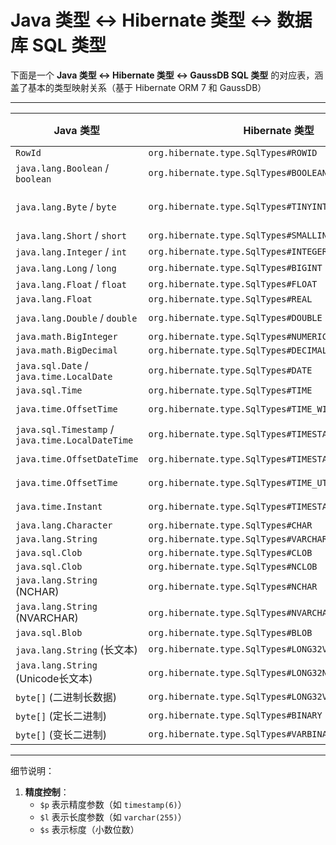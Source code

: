# Java 类型 ↔ Hibernate 类型 ↔ 数据库 SQL 类型

下面是一个 **Java 类型 ↔ Hibernate 类型 ↔ GaussDB SQL 类型** 的对应表，涵盖了基本的类型映射关系（基于 Hibernate ORM 7 和 GaussDB）

---

| Java 类型                                          | Hibernate 类型                                          | GaussDB SQL 类型                 |
|--------------------------------------------------|-------------------------------------------------------|--------------------------------|
| `RowId`                                          | `org.hibernate.type.SqlTypes#ROWID`                   | `rowid`                        |
| `java.lang.Boolean` / `boolean`                  | `org.hibernate.type.SqlTypes#BOOLEAN`                 | `boolean`                      |
| `java.lang.Byte` / `byte`                        | `org.hibernate.type.SqlTypes#TINYINT`                 | `smallint` (GaussDB 无 TINYINT) |
| `java.lang.Short` / `short`                      | `org.hibernate.type.SqlTypes#SMALLINT`                | `smallint`                     |
| `java.lang.Integer` / `int`                      | `org.hibernate.type.SqlTypes#INTEGER`                 | `integer`                      |
| `java.lang.Long` / `long`                        | `org.hibernate.type.SqlTypes#BIGINT`                  | `bigint`                       |
| `java.lang.Float` / `float`                      | `org.hibernate.type.SqlTypes#FLOAT`                   | `float($p)`                    |
| `java.lang.Float`                                | `org.hibernate.type.SqlTypes#REAL`                    | `real`                         |
| `java.lang.Double` / `double`                    | `org.hibernate.type.SqlTypes#DOUBLE`                  | `double precision`             |
| `java.math.BigInteger`                           | `org.hibernate.type.SqlTypes#NUMERIC`                 | `numeric($p,$s)`               |
| `java.math.BigDecimal`                           | `org.hibernate.type.SqlTypes#DECIMAL`                 | `decimal($p,$s)`               |
| `java.sql.Date` / `java.time.LocalDate`          | `org.hibernate.type.SqlTypes#DATE`                    | `date`                         |
| `java.sql.Time`                                  | `org.hibernate.type.SqlTypes#TIME`                    | `time($p)`                     |
| `java.time.OffsetTime`                           | `org.hibernate.type.SqlTypes#TIME_WITH_TIMEZONE`      | `time($p) with time zone`      |
| `java.sql.Timestamp` / `java.time.LocalDateTime` | `org.hibernate.type.SqlTypes#TIMESTAMP`               | `timestamp($p)`                |
| `java.time.OffsetDateTime`                       | `org.hibernate.type.SqlTypes#TIMESTAMP_WITH_TIMEZONE` | `timestamp($p) with time zone` |
| `java.time.OffsetTime`                           | `org.hibernate.type.SqlTypes#TIME_UTC`                | `time($p) with time zone`      |
| `java.time.Instant`                              | `org.hibernate.type.SqlTypes#TIMESTAMP_UTC`           | `timestamp($p) with time zone` |
| `java.lang.Character`                            | `org.hibernate.type.SqlTypes#CHAR`                    | `char($l)`                     |
| `java.lang.String`                               | `org.hibernate.type.SqlTypes#VARCHAR`                 | `varchar($l)`                  |
| `java.sql.Clob`                                  | `org.hibernate.type.SqlTypes#CLOB`                    | `clob`                         |
| `java.sql.Clob`                                  | `org.hibernate.type.SqlTypes#NCLOB`                   | `clob`                         |
| `java.lang.String` (NCHAR)                       | `org.hibernate.type.SqlTypes#NCHAR`                   | `char($l)`                     |
| `java.lang.String` (NVARCHAR)                    | `org.hibernate.type.SqlTypes#NVARCHAR`                | `varchar($l)`                  |
| `java.sql.Blob`                                  | `org.hibernate.type.SqlTypes#BLOB`                    | `blob`                         |
| `java.lang.String` (长文本)                         | `org.hibernate.type.SqlTypes#LONG32VARCHAR`           | `text`                         |
| `java.lang.String` (Unicode长文本)                  | `org.hibernate.type.SqlTypes#LONG32NVARCHAR`          | `text`                         |
| `byte[]` (二进制长数据)                                | `org.hibernate.type.SqlTypes#LONG32VARBINARY`         | `bytea`                        |
| `byte[]` (定长二进制)                                 | `org.hibernate.type.SqlTypes#BINARY`                  | `bytea`                        |
| `byte[]` (变长二进制)                                 | `org.hibernate.type.SqlTypes#VARBINARY`               | `bytea`                        |

---

细节说明：

1. **精度控制**：
    - `$p` 表示精度参数（如 `timestamp(6)`）
    - `$l` 表示长度参数（如 `varchar(255)`）
    - `$s` 表示标度（小数位数）